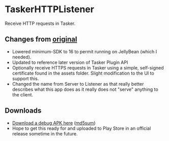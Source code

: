 # TaskerHTTPListener

Receive HTTP requests in Tasker.

## Changes from [original](https://github.com/Admicos/TaskerHTTPServer)

* Lowered minimum-SDK to 16 to permit running on JellyBean (which I needed).
* Updated to reference later version of Tasker Plugin API
* Optionally receive HTTPS requests in Tasker using a simple, self-signed certificate found in the assets folder. Slight modification to the UI to support this.
* Changed the name from Server to Listener as that really better describes what this app does as it really does not "serve" anything to the client.

## Downloads

* [Download a debug APK here](https://drive.google.com/file/d/1OCCOsDA6yGOhJhxVuAGdvSefCCw5uPwM/view?usp=sharing) ([md5sum](f68b46845e87f0e02e30eb15bb373978))
* Hope to get this ready for and uploaded to Play Store in an official release sometime in the future.
